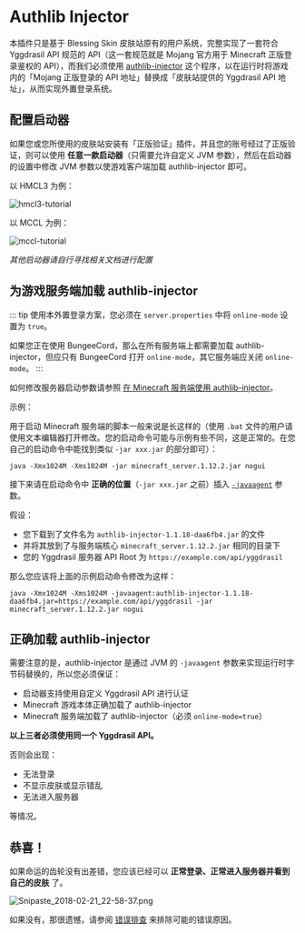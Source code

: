 # Authlib Injector

本插件只是基于 Blessing Skin 皮肤站原有的用户系统，完整实现了一套符合 Yggdrasil API 规范的 API（这一套规范就是 Mojang 官方用于 Minecraft 正版登录鉴权的 API），而我们必须使用 [authlib-injector](https://github.com/yushijinhun/authlib-injector) 这个程序，以在运行时将游戏内的「Mojang 正版登录的 API 地址」替换成「皮肤站提供的 Yggdrasil API 地址」，从而实现外置登录系统。

## 配置启动器

如果您或您所使用的皮肤站安装有「正版验证」插件，并且您的账号经过了正版验证，则可以使用 **任意一款启动器**（只需要允许自定义 JVM 参数），然后在启动器的设置中修改 JVM 参数以使游戏客户端加载 authlib-injector 即可。

以 HMCL3 为例：

![hmcl3-tutorial](https://gitcode.net/chearlai/f/-/raw/master/HMCL.png)

以 MCCL 为例：

![mccl-tutorial](https://gitcode.net/chearlai/f/-/raw/master/MCCL.png)

*其他启动器请自行寻找相关文档进行配置*

## 为游戏服务端加载 authlib-injector

::: tip
使用本外置登录方案，您必须在 `server.properties` 中将 `online-mode` 设置为 `true`。

如果您正在使用 BungeeCord，那么在所有服务端上都需要加载 authlib-injector，但应只有 BungeeCord 打开 `online-mode`，其它服务端应关闭 `online-mode`。
:::

如何修改服务器启动参数请参照 [在 Minecraft 服务端使用 authlib-injector](https://github.com/yushijinhun/authlib-injector/wiki/%E5%9C%A8-Minecraft-%E6%9C%8D%E5%8A%A1%E7%AB%AF%E4%BD%BF%E7%94%A8-authlib-injector)。

示例：

用于启动 Minecraft 服务端的脚本一般来说是长这样的（使用 `.bat` 文件的用户请使用文本编辑器打开修改。您的启动命令可能与示例有些不同，这是正常的。在您自己的启动命令中能找到类似 `-jar xxx.jar` 的部分即可）：

```
java -Xmx1024M -Xms1024M -jar minecraft_server.1.12.2.jar nogui
```

接下来请在启动命令中 **正确的位置**（`-jar xxx.jar` 之前）插入 [`-javaagent`](https://github.com/yushijinhun/authlib-injector/wiki/%E5%90%AF%E5%8A%A8%E5%99%A8%E6%8A%80%E6%9C%AF%E8%A7%84%E8%8C%83#%E6%B7%BB%E5%8A%A0-jvm-%E5%8F%82%E6%95%B0) 参数。

假设：

- 您下载到了文件名为 `authlib-injector-1.1.18-daa6fb4.jar` 的文件
- 并将其放到了与服务端核心 `minecraft_server.1.12.2.jar` 相同的目录下
- 您的 Yggdrasil 服务器 API Root 为 `https://example.com/api/yggdrasil`

那么您应该将上面的示例启动命令修改为这样：

```
java -Xmx1024M -Xms1024M -javaagent:authlib-injector-1.1.18-daa6fb4.jar=https://example.com/api/yggdrasil -jar minecraft_server.1.12.2.jar nogui
```

## 正确加载 authlib-injector

需要注意的是，authlib-injector 是通过 JVM 的 `-javaagent` 参数来实现运行时字节码替换的，所以您必须保证：

- 启动器支持使用自定义 Yggdrasil API 进行认证
- Minecraft 游戏本体正确加载了 authlib-injector
- Minecraft 服务端加载了 authlib-injector（必须 `online-mode=true`）

**以上三者必须使用同一个 Yggdrasil API。**

否则会出现：

- 无法登录
- 不显示皮肤或显示错乱
- 无法进入服务器

等情况。

## 恭喜！

如果命运的齿轮没有出差错，您应该已经可以 **正常登录、正常进入服务器并看到自己的皮肤** 了。

![Snipaste_2018-02-21_22-58-37.png](https://i.loli.net/2018/02/21/5a8d89606b803.png)

如果没有，那很遗憾，请参阅 [错误排查](./troubleshooting.md) 来排除可能的错误原因。
